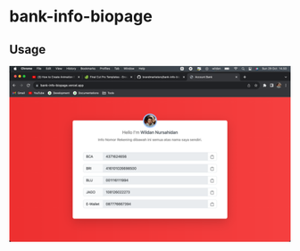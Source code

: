 # bank-info-biopage
## Usage

![banner](https://github.com/brandmarketers/bank-info-biopage/blob/main/screenshot.png)
